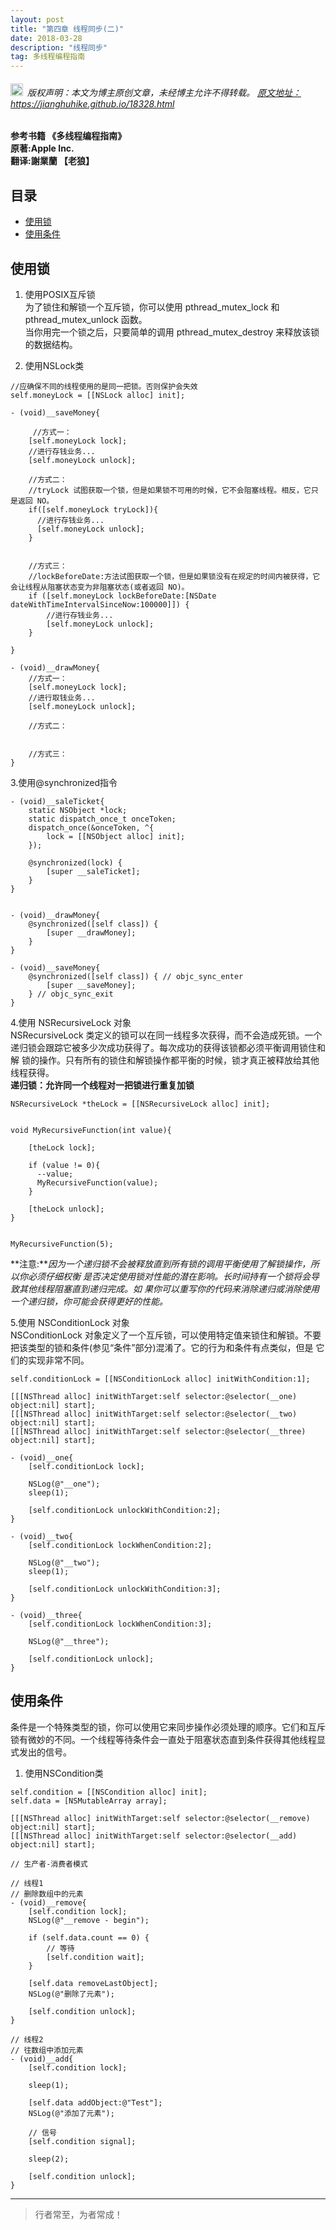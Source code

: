```yaml
---
layout: post
title: "第四章 线程同步(二)"
date: 2018-03-28
description: "线程同步"
tag: 多线程编程指南
---
```



<h6>
  <img src="https://robotkang-1257995526.cos.ap-chengdu.myqcloud.com/icon/copyright.png" alt="copyright" style="display:inline;margin-bottom: -5px;" width="20" height="20"> 版权声明：本文为博主原创文章，未经博主允许不得转载。

  <a target="_blank" href="https://jianghuhike.github.io/18328.html">
  原文地址：https://jianghuhike.github.io/18328.html 
  </a>
</h6>



**参考书籍 《多线程编程指南》**   
**原著:Apple Inc.**    
**翻译:謝業蘭 【老狼】**   



## 目录


* [使用锁](#content0)
* [使用条件](#content1)







<!-- ************************************************ -->
## <a id="content0"></a>使用锁

1. 使用POSIX互斥锁    
为了锁住和解锁一个互斥锁，你可以使用 pthread_mutex_lock 和 pthread_mutex_unlock 函数。    
当你用完一个锁之后，只要简单的调用 pthread_mutex_destroy 来释放该锁的数据结构。    

2. 使用NSLock类   

```objc
//应确保不同的线程使用的是同一把锁。否则保护会失效
self.moneyLock = [[NSLock alloc] init];

- (void)__saveMoney{

     //方式一：
    [self.moneyLock lock];
    //进行存钱业务...
    [self.moneyLock unlock];

    //方式二：
    //tryLock 试图获取一个锁，但是如果锁不可用的时候，它不会阻塞线程。相反，它只 是返回 NO。
    if([self.moneyLock tryLock]){
      //进行存钱业务...
      [self.moneyLock unlock];
    }


    //方式三：
    //lockBeforeDate:方法试图获取一个锁，但是如果锁没有在规定的时间内被获得，它会让线程从阻塞状态变为非阻塞状态(或者返回 NO)。
    if ([self.moneyLock lockBeforeDate:[NSDate dateWithTimeIntervalSinceNow:100000]]) {
        //进行存钱业务...
        [self.moneyLock unlock];
    }

}

- (void)__drawMoney{
    //方式一：
    [self.moneyLock lock];
    //进行取钱业务...
    [self.moneyLock unlock];

    //方式二：


    //方式三：
}
```

3.使用@synchronized指令    

```objc
- (void)__saleTicket{
    static NSObject *lock;
    static dispatch_once_t onceToken;
    dispatch_once(&onceToken, ^{
        lock = [[NSObject alloc] init];
    });
    
    @synchronized(lock) {
        [super __saleTicket];
    }
}


- (void)__drawMoney{
    @synchronized([self class]) {
        [super __drawMoney];
    }
}

- (void)__saveMoney{
    @synchronized([self class]) { // objc_sync_enter
        [super __saveMoney];
    } // objc_sync_exit
}

```

4.使用 NSRecursiveLock 对象      
NSRecursiveLock 类定义的锁可以在同一线程多次获得，而不会造成死锁。一个递归锁会跟踪它被多少次成功获得了。每次成功的获得该锁都必须平衡调用锁住和解 锁的操作。只有所有的锁住和解锁操作都平衡的时候，锁才真正被释放给其他线程获得。    
**递归锁：允许同一个线程对一把锁进行重复加锁**

```objc
NSRecursiveLock *theLock = [[NSRecursiveLock alloc] init];
   

void MyRecursiveFunction(int value){
      
    [theLock lock];
      
    if (value != 0){ 
      --value; 
      MyRecursiveFunction(value);
    }

    [theLock unlock]; 
}

   
MyRecursiveFunction(5);
```

**注意:***因为一个递归锁不会被释放直到所有锁的调用平衡使用了解锁操作，所以你必须仔细权衡 是否决定使用锁对性能的潜在影响。长时间持有一个锁将会导致其他线程阻塞直到递归完成。如 果你可以重写你的代码来消除递归或消除使用一个递归锁，你可能会获得更好的性能。*

5.使用 NSConditionLock 对象     
NSConditionLock 对象定义了一个互斥锁，可以使用特定值来锁住和解锁。不要 把该类型的锁和条件(参见“条件”部分)混淆了。它的行为和条件有点类似，但是 它们的实现非常不同。

```objc
self.conditionLock = [[NSConditionLock alloc] initWithCondition:1];

[[[NSThread alloc] initWithTarget:self selector:@selector(__one) object:nil] start];
[[[NSThread alloc] initWithTarget:self selector:@selector(__two) object:nil] start];   
[[[NSThread alloc] initWithTarget:self selector:@selector(__three) object:nil] start];

- (void)__one{
    [self.conditionLock lock];
    
    NSLog(@"__one");
    sleep(1);
    
    [self.conditionLock unlockWithCondition:2];
}

- (void)__two{
    [self.conditionLock lockWhenCondition:2];
    
    NSLog(@"__two");
    sleep(1);
    
    [self.conditionLock unlockWithCondition:3];
}

- (void)__three{
    [self.conditionLock lockWhenCondition:3];
    
    NSLog(@"__three");
    
    [self.conditionLock unlock];
}
```


<!-- ************************************************ -->
## <a id="content1"></a>使用条件    
条件是一个特殊类型的锁，你可以使用它来同步操作必须处理的顺序。它们和互斥锁有微妙的不同。一个线程等待条件会一直处于阻塞状态直到条件获得其他线程显式发出的信号。

1. 使用NSCondition类

```objc
self.condition = [[NSCondition alloc] init];
self.data = [NSMutableArray array];

[[[NSThread alloc] initWithTarget:self selector:@selector(__remove) object:nil] start];
[[[NSThread alloc] initWithTarget:self selector:@selector(__add) object:nil] start];

// 生产者-消费者模式

// 线程1
// 删除数组中的元素
- (void)__remove{
    [self.condition lock];
    NSLog(@"__remove - begin");
    
    if (self.data.count == 0) {
        // 等待
        [self.condition wait];
    }
    
    [self.data removeLastObject];
    NSLog(@"删除了元素");
    
    [self.condition unlock];
}

// 线程2
// 往数组中添加元素
- (void)__add{
    [self.condition lock];
    
    sleep(1);
    
    [self.data addObject:@"Test"];
    NSLog(@"添加了元素");
    
    // 信号
    [self.condition signal];
    
    sleep(2);
    
    [self.condition unlock];
}
```

----------
>  行者常至，为者常成！


